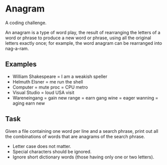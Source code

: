 # Anagram

A coding challenge.

An anagram is a type of word play, the result of rearranging the letters of a word or phrase to produce a new word or phrase, using all the original letters exactly once; for example, the word anagram can be rearranged into nag-a-ram.

## Examples
- William Shakespeare = I am a weakish speller
- Helmuth Elsner = me run the shell
- Computer = mute proc = CPU metro
- Visual Studio = loud USA visit
- Wareneingang = gain new range = earn gang wine = eager wanning = aging earn new

## Task
Given a file containing one word per line and a search phrase, print out all the combinations of words that are anagrams of the search phrase.
- Letter case does not matter.
- Special characters should be ignored.
- Ignore short dictionary words (those having only one or two letters).

